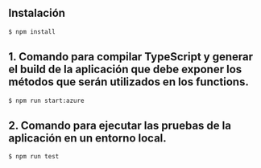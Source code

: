 ## Instalación

```bash
$ npm install
```

## 1. Comando para compilar TypeScript y generar el build de la aplicación que debe exponer los métodos que serán utilizados en los functions.

```bash
$ npm run start:azure
```

## 2. Comando para ejecutar las pruebas de la aplicación en un entorno local.

```bash
$ npm run test
```
